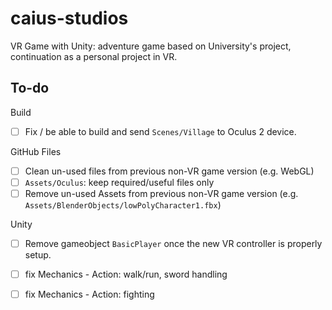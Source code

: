 # caius-studios
VR Game with Unity: adventure game based on University's project, continuation as a personal project in VR.

To-do
---
Build
* [ ] Fix / be able to build and send `Scenes/Village` to Oculus 2 device.

GitHub Files
* [ ] Clean un-used files from previous non-VR game version (e.g. WebGL)
* [ ] `Assets/Oculus`: keep required/useful files only
* [ ] Remove un-used Assets from previous non-VR game version (e.g. `Assets/BlenderObjects/lowPolyCharacter1.fbx`)

Unity
* [ ] Remove gameobject `BasicPlayer` once the new VR controller is properly setup.
* [ ] fix Mechanics - Action: walk/run, sword handling
* [ ] fix Mechanics - Action: fighting

